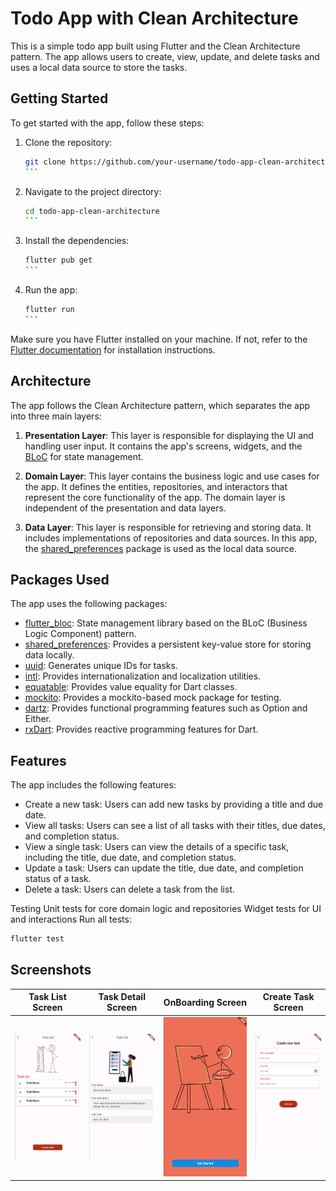 

# Todo App with Clean Architecture

This is a simple todo app built using Flutter and the Clean Architecture pattern. The app allows users to create, view, update, and delete tasks and uses a local data source to store the tasks.

## Getting Started

To get started with the app, follow these steps:

1. Clone the repository:

   ````bash
   git clone https://github.com/your-username/todo-app-clean-architecture.git
   ```

   ````

1. Navigate to the project directory:

   ````bash
   cd todo-app-clean-architecture
   ```

   ````

1. Install the dependencies:

   ````bash
   flutter pub get
   ```

   ````

1. Run the app:

   ````bash
   flutter run
   ```

   ````

Make sure you have Flutter installed on your machine. If not, refer to the [Flutter documentation](https://flutter.dev/docs/get-started/install) for installation instructions.

## Architecture

The app follows the Clean Architecture pattern, which separates the app into three main layers:

1. **Presentation Layer**: This layer is responsible for displaying the UI and handling user input. It contains the app's screens, widgets, and the [BLoC](https://pub.dev/packages/flutter_bloc) for state management.

1. **Domain Layer**: This layer contains the business logic and use cases for the app. It defines the entities, repositories, and interactors that represent the core functionality of the app. The domain layer is independent of the presentation and data layers.

1. **Data Layer**: This layer is responsible for retrieving and storing data. It includes implementations of repositories and data sources. In this app, the [shared_preferences](https://pub.dev/packages/shared_preferences) package is used as the local data source.

## Packages Used

The app uses the following packages:

- [flutter_bloc](https://pub.dev/packages/flutter_bloc): State management library based on the BLoC (Business Logic Component) pattern.
- [shared_preferences](https://pub.dev/packages/shared_preferences): Provides a persistent key-value store for storing data locally.
- [uuid](https://pub.dev/packages/uuid): Generates unique IDs for tasks.
- [intl](https://pub.dev/packages/intl): Provides internationalization and localization utilities.
- [equatable](https://pub.dev/packages/equatable): Provides value equality for Dart classes.
- [mockito](https://pub.dev/packages/mockito): Provides a mockito-based mock package for testing.
- [dartz](https://pub.dev/packages/dartz): Provides functional programming features such as Option and Either.
- [rxDart](https://pub.dev/packages/rxdart): Provides reactive programming features for Dart.

## Features

The app includes the following features:

- Create a new task: Users can add new tasks by providing a title and due date.
- View all tasks: Users can see a list of all tasks with their titles, due dates, and completion status.
- View a single task: Users can view the details of a specific task, including the title, due date, and completion status.
- Update a task: Users can update the title, due date, and completion status of a task.
- Delete a task: Users can delete a task from the list.


Testing
Unit tests for core domain logic and repositories
Widget tests for UI and interactions
Run all tests:

   ````bash
   flutter test
   ````
## Screenshots

| Task List Screen | Task Detail Screen |OnBoarding Screen | Create Task Screen |
| ---------------- | ------------------ |------------------- |-------------------- |
| ![Task List](./2.png) | ![Task Detail](./4.png) | ![OnBoarding](./1.png) | ![create task](./3.png) |



